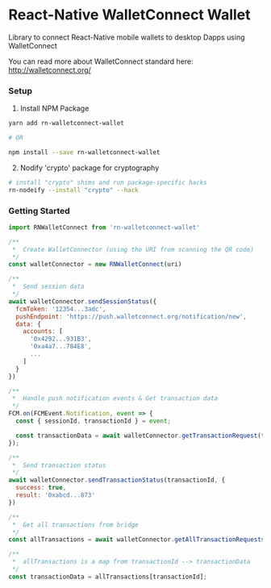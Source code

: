 # React-Native WalletConnect Wallet

Library to connect React-Native mobile wallets to desktop Dapps using WalletConnect

You can read more about WalletConnect standard here: http://walletconnect.org/

### Setup

1.  Install NPM Package

```bash
yarn add rn-walletconnect-wallet

# OR

npm install --save rn-walletconnect-wallet
```

2.  Nodify 'crypto' package for cryptography

```bash
# install "crypto" shims and run package-specific hacks
rn-nodeify --install "crypto" --hack
```

### Getting Started

```js
import RNWalletConnect from 'rn-walletconnect-wallet'

/**
 *  Create WalletConnector (using the URI from scanning the QR code)
 */
const walletConnector = new RNWalletConnect(uri)

/**
 *  Send session data
 */
await walletConnector.sendSessionStatus({
  fcmToken: '12354...3adc',
  pushEndpoint: 'https://push.walletconnect.org/notification/new',  
  data: {
    accounts: [
      '0x4292...931B3',
      '0xa4a7...784E8',
      ...
    ]
  }
})

/**
 *  Handle push notification events & Get transaction data
 */
FCM.on(FCMEvent.Notification, event => {
  const { sessionId, transactionId } = event;

  const transactionData = await walletConnector.getTransactionRequest(transactionId);
});

/**
 *  Send transaction status
 */
await walletConnector.sendTransactionStatus(transactionId, {
  success: true,
  result: '0xabcd...873'
})

/**
 *  Get all transactions from bridge
 */
const allTransactions = await walletConnector.getAllTransactionRequests();

/**
 *  allTransactions is a map from transactionId --> transactionData
 */
const transactionData = allTransactions[transactionId];
```
